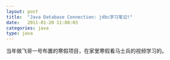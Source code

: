 ```yaml
---
layout: post
title:  "Java Database Connection: jdbc学习笔记!"
date:   2011-01-20 11:00:03
categories: java
type: java
---
```


当年做飞哥一号布置的寒假项目，在家里寒假看马士兵的视频学习的。